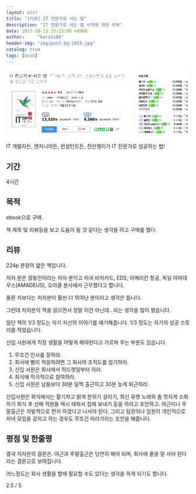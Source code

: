 ```yaml
---
layout: post
title: "[리뷰] IT 전문가로 사는 법"
description: "IT 전문가로 사는 법 서적에 대한 리뷰"
date: 2017-10-13 15:23:00 +0900
author:     "karais89"
header-img: "img/post-bg-2015.jpg"
catalog: true
tags: [book]
---
```

![book image](/img/in-post/book/5.png)

IT 개발자든, 엔지니어든, 컨설턴트든, 전산쟁이가 IT 전문가로 성공하는 법!

## 기간

4시간

## 목적

ebook으로 구매.

책 제목 및 리뷰등을 보고 도움이 될 것 같다는 생각을 하고 구매를 했다.

## 리뷰

224p 분량의 얇은 책입니다.

저자 분은 장동인이라는 저자 분이고 미국 비자카드, EDS, 아메리칸 항공, 독일 아마데우스(AMADEUS), 오라클 본사에서 근무했다고 합니다.

물론 저보다는 저자분이 훨씬 더 뛰어난 분이라고 생각은 듭니다.

그런데 저자분의 책을 읽으면서 정말 이건 아닌데.. 라는 생각을 많이 했습니다.

일단 책의 1/3 정도는 자기 자신의 이야기를 얘기해줍니다. 1/3 정도는 자기의 성공 스토리를 적었습니다.

신입 사원에게 직장 생활을 어떻게 해야된다고 가르쳐 주는 부분도 있습니다.

1. 무조건 인사를 잘하라.
2. 회사에 빨리 적응하려면 그 회사의 조직도를 암기하라.
3. 신입 사원은 회사에서 허드렛일부터 하라.
4. 회식에 적극적으로 참여하라.
5. 신입 사원은 남들보다 30분 일찍 출근하고 30분 늦게 퇴근하라.

신입사원은 회식에서는 활기차고 밝게 분위기 살리기, 최신 유행 노래와 춤 멋지게 소화하기 회식 후 선배 직원들 택시 태워서 집에 보내기 등을 하라고 조언하고.
야근이나 주말출근은 자발적으로 먼저 하겠다고 나서야 된다.
그리고 팀장이나 임원이 개인적으로 저녁 모임을 갖자고 하는 경우도 무조건 따라가라는 조언을 해줍니다.

## 평점 및 한줄평

결국 저자분의 결론은. 야근과 주말출근은 당연히 해야 되며, 회사에 줄을 잘 서야 된다라는 결론으로 보여집니다.

어느정도는 회사 생활을 할때 필요할 수도 있다는 생각을 하게 되기도 합니다.

2.5 / 5
